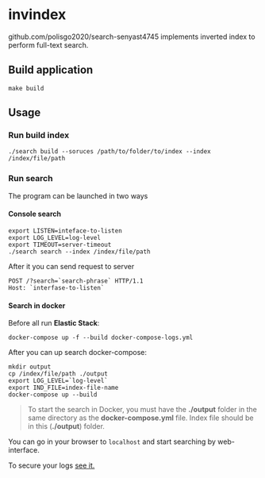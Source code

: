 # invindex
github.com/polisgo2020/search-senyast4745 implements inverted index to perform full-text search.


## Build application

```shell script
make build
```

## Usage

### Run build index

```shell script
./search build --soruces /path/to/folder/to/index --index /index/file/path
```

### Run search

The program can be launched in two ways

#### Console search

```shell script
export LISTEN=inteface-to-listen
export LOG_LEVEL=log-level
export TIMEOUT=server-timeout  
./search search --index /index/file/path
```

After it you can send request to server
```http request
POST /?search=`search-phrase` HTTP/1.1
Host: `interfase-to-listen`
```

#### Search in docker

Before all run **Elastic Stack**:

```shell script
docker-compose up -f --build docker-compose-logs.yml
```

After you can up search docker-compose:

```shell script
mkdir output
cp /index/file/path ./output
export LOG_LEVEL=`log-level`
export IND_FILE=index-file-name
docker-compose up --build
```

> To start the search in Docker, you must have the **./output** folder in the same directory as the **docker-compose.yml** file.
> Index file should be in this (**./output**) folder.

You can go in your browser to `localhost` and start searching by web-interface.

To secure your logs [see it.](http://codingfundas.com/setting-up-elasticsearch-6-8-with-kibana-and-x-pack-security-enabled/index.html)